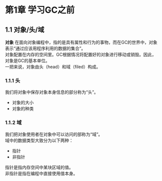 # 第1章 学习GC之前  

## 1.1 对象/头/域 

**对象** 在面向对象编程中，指的是具有属性和行为的事物，而在GC的世界中，对象表示“通过应该用程序利用的数据的集合”。 </br>
对象配置在内存的空间里。GC根据情况将配置好的对象进行移动或销毁。因此，对象是GC的基本单位。 </br>
一把来说，对象由头（head）和域（filed）构成。  

### 1.1.1 头

我们将对象中保存对象本身信息的部分称为“头”。

* 对象的大小
* 对象的种类

### 1.1.2 域

我们把对象使用者在对象中可以访问的部称为“域”。</br>
域中的数据类型大致分为以下两种：
* 指针
* 非指针

指针是指内存空间中某块区域的值。</br>
非指针是指在编程中直接使用值本身。
